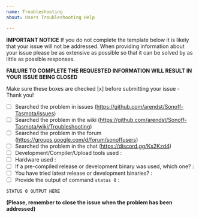 ```yaml
---
name: Troubleshooting
about: Users Troubleshooting Help

---
```


**IMPORTANT NOTICE**
If you do not complete the template below it is likely that your issue will not be addressed. When providing information about your issue please be as extensive as possible so that it can be solved by as little as possible responses.

**FAILURE TO COMPLETE THE REQUESTED INFORMATION WILL RESULT IN YOUR ISSUE BEING CLOSED**

Make sure these boxes are checked [x] before submitting your issue - Thank you!

- [ ] Searched the problem in issues (https://github.com/arendst/Sonoff-Tasmota/issues)
- [ ] Searched the problem in the wiki (https://github.com/arendst/Sonoff-Tasmota/wiki/Troubleshooting)
- [ ] Searched the problem in the forum (https://groups.google.com/d/forum/sonoffusers)
- [ ] Searched the problem in the chat (https://discord.gg/Ks2Kzd4)
- [ ] Development/Compiler/Upload tools used :
- [ ] Hardware used : 
- [ ] If a pre-compiled release or development binary was used, which one? :
- [ ] You have tried latest release or development binaries? :
- [ ] Provide the output of command ``status 0`` :
```
STATUS 0 OUTPUT HERE
```

**(Please, remember to close the issue when the problem has been addressed)**
